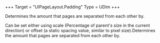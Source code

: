 +++
Target = "UIPageLayout.Padding"
Type = UDim
+++

Determines the amount that pages are separated from each other by.Can be set either using scale (Percentage of parent's size in the current direction) or offset (a static spacing value, similar to pixel size).Determines the amount that pages are separated from each other by.